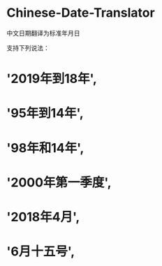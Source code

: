 # Chinese-Date-Translator
中文日期翻译为标准年月日

支持下列说法：
# '2019年到18年',
# '95年到14年',
# '98年和14年',
# '2000年第一季度',
# '2018年4月',
# '6月十五号',
